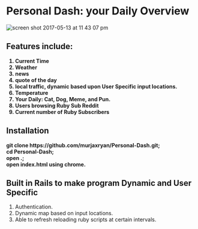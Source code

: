 # Personal Dash: your Daily Overview
![screen shot 2017-05-13 at 11 43 07 pm](https://cloud.githubusercontent.com/assets/11463275/26031223/88a87d74-3839-11e7-9752-ec2d0015ea9b.png)

## Features include:<b>
1) Current Time 
2) Weather
3) news
4) quote of the day
5) local traffic, dynamic based upon User Specific input locations.
6) Temperature
7) Your Daily: Cat, Dog, Meme, and Pun.
8) Users browsing Ruby Sub Reddit
9) Current number of Ruby Subscribers
</b>

## Installation 
<b>
git clone https://github.com/murjaxryan/Personal-Dash.git;<br>
cd Personal-Dash;<br>
open .;<br>
open index.html using chrome.
</b>

## Built in Rails to make program Dynamic and User Specific
1) Authentication.
2) Dynamic map based on input locations.
3) Able to refresh reloading ruby scripts at certain intervals.
